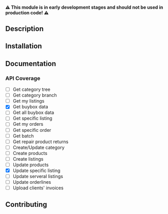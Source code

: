 
#### :warning: This module is in early development stages and should not be used in production code! :warning:

## Description

## Installation

## Documentation

### API Coverage

- [ ] Get category tree
- [ ] Get category branch
- [ ] Get my listings
- [x] Get buybox data
- [ ] Get all buybox data
- [ ] Get specific listing
- [ ] Get my orders
- [ ] Get specific order
- [ ] Get batch
- [ ] Get repair product returns
- [ ] Create/Update category
- [ ] Create products
- [ ] Create listings
- [ ] Update products
- [x] Update specific listing
- [ ] Update serveral listings
- [ ] Update orderlines
- [ ] Upload clients' invoices

## Contributing
